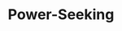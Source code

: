 ---
title: Power-Seeking
description: ""
layout: "../../../components/layouts/ChapterLayout.astro"
---